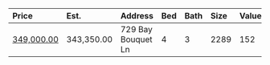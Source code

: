 | Price                                                                                  | Est.       | Address            | Bed | Bath | Size | Value | Days | Lot  | Year | HOA | Open |
| :------------------------------------------------------------------------------------- | :--------- | :----------------- | :-- | :--- | :--- | :---- | :--- | :--- | :--- | :-- | :--- |
| [349,000.00](https://www.movoto.com/home/729-bay-bouquet-ln-apex-nc-27523-413_2335814) | 343,350.00 | 729 Bay Bouquet Ln | 4   | 3    | 2289 | 152   | 10   | 6534 | 2011 | 46  |      |